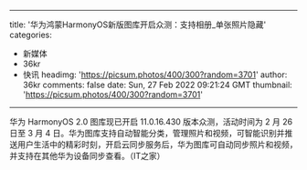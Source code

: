 
---
title: '华为鸿蒙HarmonyOS新版图库开启众测：支持相册_单张照片隐藏'
categories: 
 - 新媒体
 - 36kr
 - 快讯
headimg: 'https://picsum.photos/400/300?random=3701'
author: 36kr
comments: false
date: Sun, 27 Feb 2022 09:21:24 GMT
thumbnail: 'https://picsum.photos/400/300?random=3701'
---

<div>   
华为 HarmonyOS 2.0 图库现已开启 11.0.16.430 版本众测，活动时间为 2 月 26 日至 3 月 4 日。华为图库支持自动智能分类，管理照片和视频，可智能识别并推送用户生活中的精彩时刻，开启云同步服务后，华为图库可自动同步照片和视频，并支持在其他华为设备同步查看。（IT之家）  
</div>
            